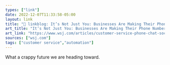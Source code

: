 ```yaml
---
types: ["link"]
date: 2022-12-07T11:33:58-05:00
layout: link
title: "🔗 linkblog: It’s Not Just You: Businesses Are Making Their Phone Numbers Hard to Find - WSJ'"
art_title: "It’s Not Just You: Businesses Are Making Their Phone Numbers Hard to Find - WSJ"
art_link: "https://www.wsj.com/articles/customer-service-phone-chat-social-media-11670351834?mod=rss_Technology"
sources: ["wsj.com"]
tags: ["customer service","automation"]
---
```

What a crappy future we are heading toward.  
 
